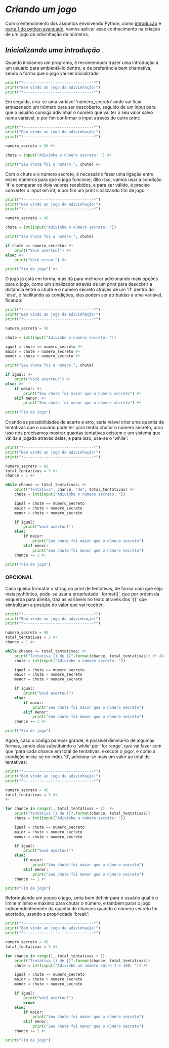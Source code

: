 # *Criando um jogo*

Com o entendimento dos assuntos envolvendo Python, como [introdução](https://github.com/ArthurOReis/Python-for-dummies/blob/main/1-%20introducao/python.py) e [parte 1 do python avançado](https://github.com/ArthurOReis/Python-for-dummies/blob/main/2-%20avancado/parte-1/README.md), vamos aplicar esse conhecimento na criação de um jogo de adivinhação de números.

## ***Inicializando uma introdução***

Quando iniciamos um programa, é recomendado trazer uma introdução a um usuário para ambientá-lo dentro, e de preferência bem chamativa, sendo a forma que o jogo vai ser inicializado:

~~~python
print("*-------------------------------*")
print("Bem vindo ao jogo da adivinhação!")
print("*-------------------------------*")
~~~

Em seguida, cria-se uma variável 'número_secreto' onde vai ficar armazenado um número para ser descoberto, seguido de um input para que o usuário consiga adivinhar o número que vai ter o seu valor salvo numa variável, e por fim confirmar o input através de outro print: 

~~~python
print("*-------------------------------*")
print("Bem vindo ao jogo da adivinhação!")
print("*-------------------------------*")

numero_secreto = 98 #+

chute = input("Adivinhe o número secreto: ") #+

print("Seu chute foi o número ", chute) #+
~~~

Com o chute e o número secreto, é necessário fazer uma ligação entre esses números para que o jogo funcione, dito isso, vamos usar a condição 'if' e comparar os dois valores recebidos, e para ser válido, é preciso converter o input em int, e por fim um print sinalizando fim de jogo:

~~~python
print("*-------------------------------*")
print("Bem vindo ao jogo da adivinhação!")
print("*-------------------------------*")

numero_secreto = 98

chute = int(input("Adivinhe o número secreto: "))

print("Seu chute foi o número ", chute)

if chute == numero_secreto: #+
    print("Você acertou!") #+
else: #+
    print("Você errou!") #+

print("Fim de jogo") #+
~~~

O jogo já está em forma, mas dá para melhorar adicionando mais opções para o jogo, como um sinalizador através de um print para descobrir a distância entre o chute e o número secreto através de um 'if' dentro do 'else', e facilitando as condições, elas podem ser atribuidas a uma variável, ficando:

~~~python
print("*-------------------------------*")
print("Bem vindo ao jogo da adivinhação!")
print("*-------------------------------*")

numero_secreto = 98

chute = int(input("Adivinhe o número secreto: "))

igual = chute == numero_secreto #+
maior = chute > numero_secreto #+
menor = chute < numero_secreto #+

print("Seu chute foi o número ", chute)

if igual: #+
    print("Você acertou!") #+
else: #+
    if maior: #+
        print("Seu chute foi maior que o número secreto") #+
    elif menor: #+
        print("Seu chute foi menor que o número secreto") #+
        
print("Fim de jogo")
~~~

Criando as possibilidades de acerto e erro, seria viável criar uma quantia de tentativas que o usuário pode ter para tentar chutar o número secreto, para isso nós precisamos mostrar quantas tentativas existem e um sistema que válida a jogada através delas, e para isso, usa-se o 'while':

~~~python
print("*-------------------------------*")
print("Bem vindo ao jogo da adivinhação!")
print("*-------------------------------*")

numero_secreto = 98
total_tentativas = 3 #+
chance = 1 #+

while chance <= total_tentativas: #+
    print("Tentativa", chance, "de", total_tentativas) #+
    chute = int(input("Adivinhe o número secreto: "))

    igual = chute == numero_secreto
    maior = chute > numero_secreto
    menor = chute < numero_secreto

    if igual:
        print("Você acertou!")
    else:
        if maior:
            print("Seu chute foi maior que o número secreto")
        elif menor:
            print("Seu chute foi menor que o número secreto")
    chance += 1 #+

print("Fim de jogo")
~~~

### OPCIONAL

Caso queira formatar o string do print de tentativas, de forma com que seja mais pythônico, pode-se usar a propriedade '.format()', que por ordem da esquerda para direita, traz as variáveis no texto através dos '{}' que simbolizam a posição do valor que vai receber:

~~~python
print("*-------------------------------*")
print("Bem vindo ao jogo da adivinhação!")
print("*-------------------------------*")

numero_secreto = 98
total_tentativas = 3 #+
chance = 1 #+

while chance <= total_tentativas: #+
    print("Tentativa {} de {}".format(chance, total_tentativas)) #+ #A saída vai ser 'Tentativa 1 de 3'
    chute = int(input("Adivinhe o número secreto: "))

    igual = chute == numero_secreto
    maior = chute > numero_secreto
    menor = chute < numero_secreto

    if igual:
        print("Você acertou!")
    else:
        if maior:
            print("Seu chute foi maior que o número secreto")
        elif menor:
            print("Seu chute foi menor que o número secreto")
    chance += 1 #+

print("Fim de jogo")
~~~

Agora, caso o código parecer grande, é possível diminuí-lo de algumas formas, sendo elas substituindo o 'while' por 'for range', que vai fazer com que 'para cada chance em total de tentativas, execute o jogo', e como a condição inicia-se no index '0', adiciona-se mais um valor ao total de tentativas:

~~~python
print("*-------------------------------*")
print("Bem vindo ao jogo da adivinhação!")
print("*-------------------------------*")

numero_secreto = 98
total_tentativas = 3 #+
#-

for chance in range(1, total_tentativas + 1): #+
    print("Tentativa {} de {}".format(chance, total_tentativas))
    chute = int(input("Adivinhe o número secreto: "))

    igual = chute == numero_secreto
    maior = chute > numero_secreto
    menor = chute < numero_secreto

    if igual:
        print("Você acertou!")
    else:
        if maior:
            print("Seu chute foi maior que o número secreto")
        elif menor:
            print("Seu chute foi menor que o número secreto")
    chance += 1 #+

print("Fim de jogo")
~~~

Reformulando um pouco o jogo, seria bom definir para o usuário qual é o limite mínimo e máximo para chutar o número, e também parar o jogo independentemente da quantia de chances quando o número secreto for acertado, usando a propriedade 'break':

~~~python
print("*-------------------------------*")
print("Bem vindo ao jogo da adivinhação!")
print("*-------------------------------*")

numero_secreto = 98
total_tentativas = 3 #+

for chance in range(1, total_tentativas + 1):
    print("Tentativa {} de {}".format(chance, total_tentativas))
    chute = int(input("Adivinhe um número entre 1 e 100: ")) #+

    igual = chute == numero_secreto
    maior = chute > numero_secreto
    menor = chute < numero_secreto

    if igual:
        print("Você acertou!")
        break
    else:
        if maior:
            print("Seu chute foi maior que o número secreto")
        elif menor:
            print("Seu chute foi menor que o número secreto")
    chance += 1 #+

print("Fim de jogo")
~~~